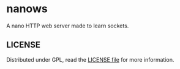 nanows
======

A nano HTTP web server made to learn sockets.

LICENSE
-------

Distributed under GPL, read the [LICENSE file](LICENSE) for more information.
